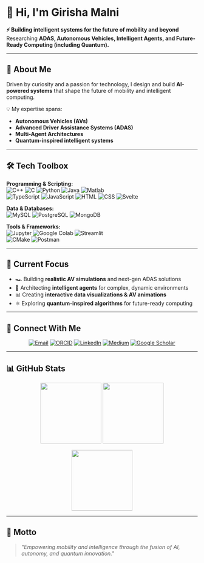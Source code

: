 # 👋 Hi, I'm Girisha Malni  

**⚡ Building intelligent systems for the future of mobility and beyond**  
Researching **ADAS, Autonomous Vehicles, Intelligent Agents, and Future-Ready Computing (including Quantum).**

---

## 🚗 About Me  

Driven by curiosity and a passion for technology, I design and build **AI-powered systems** that shape the future of mobility and intelligent computing.  

💡 My expertise spans:  
- **Autonomous Vehicles (AVs)**  
- **Advanced Driver Assistance Systems (ADAS)**  
- **Multi-Agent Architectures**  
- **Quantum-inspired intelligent systems**  

---

## 🛠️ Tech Toolbox  

**Programming & Scripting:**  
![C++](https://img.shields.io/badge/C++-00599C?style=flat-square&logo=cplusplus&logoColor=white) 
![C](https://img.shields.io/badge/C-00599C?style=flat-square&logo=c&logoColor=white) 
![Python](https://img.shields.io/badge/Python-3776AB?style=flat-square&logo=python&logoColor=white) 
![Java](https://img.shields.io/badge/Java-007396?style=flat-square&logo=java&logoColor=white) 
![Matlab](https://img.shields.io/badge/Matlab-0076A8?style=flat-square&logo=mathworks&logoColor=white)  
![TypeScript](https://img.shields.io/badge/TypeScript-3178C6?style=flat-square&logo=typescript&logoColor=white) 
![JavaScript](https://img.shields.io/badge/JavaScript-F7DF1E?style=flat-square&logo=javascript&logoColor=black) 
![HTML](https://img.shields.io/badge/HTML5-E34F26?style=flat-square&logo=html5&logoColor=white) 
![CSS](https://img.shields.io/badge/CSS3-1572B6?style=flat-square&logo=css3&logoColor=white) 
![Svelte](https://img.shields.io/badge/Svelte-FF3E00?style=flat-square&logo=svelte&logoColor=white)  

**Data & Databases:**  
![MySQL](https://img.shields.io/badge/MySQL-4479A1?style=flat-square&logo=mysql&logoColor=white) 
![PostgreSQL](https://img.shields.io/badge/PostgreSQL-4169E1?style=flat-square&logo=postgresql&logoColor=white) 
![MongoDB](https://img.shields.io/badge/MongoDB-47A248?style=flat-square&logo=mongodb&logoColor=white)  

**Tools & Frameworks:**  
![Jupyter](https://img.shields.io/badge/Jupyter-F37626?style=flat-square&logo=jupyter&logoColor=white) 
![Google Colab](https://img.shields.io/badge/Colab-F9AB00?style=flat-square&logo=googlecolab&logoColor=white) 
![Streamlit](https://img.shields.io/badge/Streamlit-FF4B4B?style=flat-square&logo=streamlit&logoColor=white)  
![CMake](https://img.shields.io/badge/CMake-064F8C?style=flat-square&logo=cmake&logoColor=white) 
![Postman](https://img.shields.io/badge/Postman-FF6C37?style=flat-square&logo=postman&logoColor=white)  

---

## 🚀 Current Focus  

- 🏎️ Building **realistic AV simulations** and next-gen ADAS solutions  
- 🤖 Architecting **intelligent agents** for complex, dynamic environments  
- 📊 Creating **interactive data visualizations & AV animations**  
- ⚛️ Exploring **quantum-inspired algorithms** for future-ready computing  

---

## 🤝 Connect With Me  

<p align="center">
  <a href="mailto:girishamalnin@gmail.com"><img src="https://img.shields.io/badge/Email-D14836?style=for-the-badge&logo=gmail&logoColor=white" alt="Email"></a>
  <a href="https://orcid.org/0009-0001-5165-6320"><img src="https://img.shields.io/badge/ORCID-A6CE39?style=for-the-badge&logo=orcid&logoColor=white" alt="ORCID"></a>
  <a href="https://www.linkedin.com/in/girisha-malni-n-7b5978283"><img src="https://img.shields.io/badge/LinkedIn-0A66C2?style=for-the-badge&logo=linkedin&logoColor=white" alt="LinkedIn"></a>
  <a href="https://medium.com/@23csec07.ngirishamalni"><img src="https://img.shields.io/badge/Medium-000000?style=for-the-badge&logo=medium&logoColor=white" alt="Medium"></a>
  <a href="https://scholar.google.com/citations?hl=en&user=vanHO9IAAAAJ"><img src="https://img.shields.io/badge/Google_Scholar-4285F4?style=for-the-badge&logo=googlescholar&logoColor=white" alt="Google Scholar"></a>
</p>  

---

## 📊 GitHub Stats  

<p align="center">
  <img src="https://github-readme-stats.vercel.app/api?username=Girisha-Malni-builds01&show_icons=true&theme=tokyonight&hide_border=true" height="160"/>
  <img src="https://github-readme-stats.vercel.app/api/top-langs/?username=Girisha-Malni-builds01&layout=compact&theme=tokyonight&hide_border=true" height="160"/>
</p>  

<p align="center">
  <img src="https://github-readme-streak-stats.herokuapp.com/?user=Girisha-Malni-builds01&theme=tokyonight&hide_border=true" height="160"/>
</p>  

---

## 🌌 Motto  

> *"Empowering mobility and intelligence through the fusion of AI, autonomy, and quantum innovation."*  
